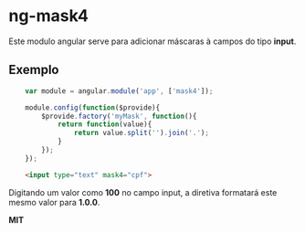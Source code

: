 # ng-mask4

Este modulo angular serve para adicionar máscaras à campos do tipo **input**.

## Exemplo
```javascript
    var module = angular.module('app', ['mask4']);

    module.config(function($provide){
        $provide.factory('myMask', function(){
            return function(value){
                return value.split('').join('.'); 
            }
        });
    });
```

```html
    <input type="text" mask4="cpf"> 
```

Digitando um valor como **100** no campo  input,  a diretiva formatará este mesmo valor para **1.0.0**.

**MIT**